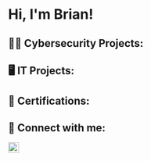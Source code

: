 <h1>Hi, I'm Brian!</h1>

<h2>👨‍💻 Cybersecurity Projects:</h2>

<h2>🖥️ IT Projects:</h2>

<h2>📜 Certifications:</h2>


<h2> 🤳 Connect with me:</h2>

[<img align="left" alt="JoshMadakor | LinkedIn" width="22px" src="https://cdn.jsdelivr.net/npm/simple-icons@v3/icons/linkedin.svg" />][linkedin]

[linkedin]: https://www.linkedin.com/in/brian-gibbs-f/
